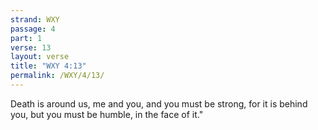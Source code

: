 ```yaml
---
strand: WXY
passage: 4
part: 1
verse: 13
layout: verse
title: "WXY 4:13"
permalink: /WXY/4/13/
---
```

Death is around us, me and you, and you must be strong, for it is behind you, but you must be humble, in the face of it."
